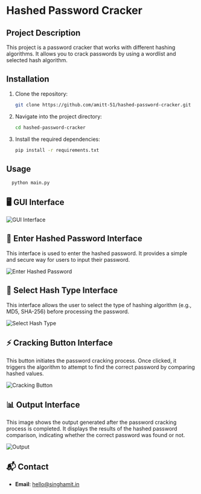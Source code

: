 # Hashed Password Cracker

## Project Description
This project is a password cracker that works with different hashing algorithms. It allows you to crack passwords by using a wordlist and selected hash algorithm.

## Installation

1. Clone the repository:
   ```bash
   git clone https://github.com/amitt-51/hashed-password-cracker.git
2. Navigate into the project directory:
   ```bash
   cd hashed-password-cracker
3. Install the required dependencies:
   ```bash
   pip install -r requirements.txt
   
## Usage 
      python main.py

## 🖥️ GUI Interface
![GUI Interface](GUI_Page.png)

## 🔐 Enter Hashed Password Interface

This interface is used to enter the hashed password. It provides a simple and secure way for users to input their password.

![Enter Hashed Password](Enter_Hashed_Password.png)

## 🧮 Select Hash Type Interface

This interface allows the user to select the type of hashing algorithm (e.g., MD5, SHA-256) before processing the password.

![Select Hash Type](select_hash_type.png)
## ⚡ Cracking Button Interface

This button initiates the password cracking process. Once clicked, it triggers the algorithm to attempt to find the correct password by comparing hashed values.

![Cracking Button](Cracking_Button.png)
## 📊 Output Interface

This image shows the output generated after the password cracking process is completed. It displays the results of the hashed password comparison, indicating whether the correct password was found or not.

![Output](output.png)
## 📬 Contact

- **Email**: hello@singhamit.in







